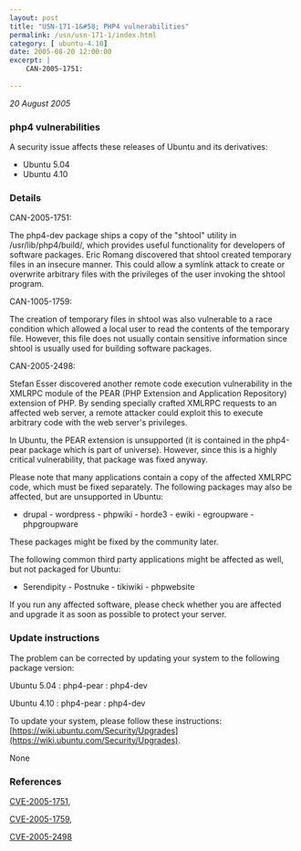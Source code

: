 ```yaml
---
layout: post
title: "USN-171-1&#58; PHP4 vulnerabilities"
permalink: /usn/usn-171-1/index.html
category: [ ubuntu-4.10]
date: 2005-08-20 12:00:00
excerpt: |
    CAN-2005-1751:
    
--- 
```

 
 

*20 August 2005*

### php4 vulnerabilities

A security issue affects these releases of Ubuntu and its derivatives:

* Ubuntu 5.04
* Ubuntu 4.10

### Details

CAN-2005-1751:

 The php4-dev package ships a copy of the &quot;shtool&quot; utility in /usr/lib/php4/build/, which provides useful functionality for developers of software packages. Eric Romang discovered that shtool created temporary files in an insecure manner. This could allow a symlink attack to create or overwrite arbitrary files with the privileges of the user invoking the shtool program.

CAN-1005-1759:

 The creation of temporary files in shtool was also vulnerable to a race condition which allowed a local user to read the contents of the temporary file. However, this file does not usually contain sensitive information since shtool is usually used for building software packages.

CAN-2005-2498:

 Stefan Esser discovered another remote code execution vulnerability in the XMLRPC module of the PEAR (PHP Extension and Application Repository) extension of PHP. By sending specially crafted XMLRPC requests to an affected web server, a remote attacker could exploit this to execute arbitrary code with the web server&#39;s privileges.

 In Ubuntu, the PEAR extension is unsupported (it is contained in the php4-pear package which is part of universe). However, since this is a highly critical vulnerability, that package was fixed anyway.

 Please note that many applications contain a copy of the affected XMLRPC code, which must be fixed separately. The following packages may also be affected, but are unsupported in Ubuntu:

 - drupal - wordpress - phpwiki - horde3 - ewiki - egroupware - phpgroupware

 These packages might be fixed by the community later.

 The following common third party applications might be affected as well, but not packaged for Ubuntu:

 - Serendipity - Postnuke - tikiwiki - phpwebsite

 If you run any affected software, please check whether you are affected and upgrade it as soon as possible to protect your server.

### Update instructions

The problem can be corrected by updating your system to the following package version:

Ubuntu 5.04
 : php4-pear 
 : php4-dev 

Ubuntu 4.10
 : php4-pear 
 : php4-dev 

To update your system, please follow these instructions: [https://wiki.ubuntu.com/Security/Upgrades](https://wiki.ubuntu.com/Security/Upgrades).

None

### References

 
 [CVE-2005-1751](http://people.ubuntu.com/~ubuntu-security/cve/CVE-2005-1751), 

 [CVE-2005-1759](http://people.ubuntu.com/~ubuntu-security/cve/CVE-2005-1759), 

 [CVE-2005-2498](http://people.ubuntu.com/~ubuntu-security/cve/CVE-2005-2498)
 

